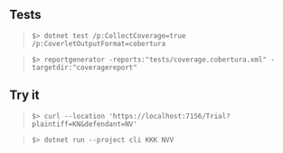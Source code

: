 ## Tests


> `$> dotnet test /p:CollectCoverage=true /p:CoverletOutputFormat=cobertura`

> `$> reportgenerator -reports:"tests/coverage.cobertura.xml" -targetdir:"coveragereport"`


## Try it

> `$> curl --location 'https://localhost:7156/Trial?plaintiff=KN&defendant=NV' `

> `$> dotnet run --project cli KKK NVV`

